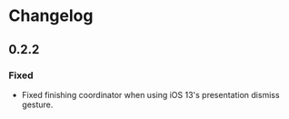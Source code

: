 # Changelog

## 0.2.2

### Fixed
 - Fixed finishing coordinator when using iOS 13's presentation dismiss gesture.

